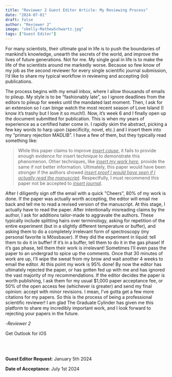 ```yaml
---
title: "Reviewer 2 Guest Editor Article: My Reviewing Process"
date: "2024-07-01"
draft: false
author: "Reviewer 2"
image: "skelly-MathewSchwartz.jpg"
tags: ["Guest Editor"]
---
```


For many scientists, their ultimate goal in life is to push the boundaries of mankind’s knowledge, unearth the secrets of the world, and improve the lives of future generations. Not for me. My single goal in life is to make the life of the scientists around me markedly worse. Because so few know of my job as the second reviewer for every single scientific journal submission, I’d like to share my typical workflow in reviewing and accepting (lol) publications.

The process begins with my email inbox, where I allow thousands of emails to pileup. My style is to be “fashionably late”, so I ignore deadlines from the editors to pileup for weeks until the mandated last moment. Then, I ask for an extension so I can binge watch the most recent season of Love Island (I know it’s trashy but I love it so much!). Now, it’s week 6 and I finally open up the document submitted for publication. This is when my years of experience as a certified hater come in. I rapidly skim the abstract, picking a few key words to harp upon (specificity, novel, etc.) and I insert them into my “primary rejection MADLIB”. I have a few of them, but they typically read something like:
>While this paper claims to improve <u>*insert cause*</u>, it fails to provide enough evidence for insert technique to demonstrate this phenomenon. Other techniques, like <u>*insert my work here*</u>, provide the same if not better information. Ultimately, this paper would have been stronger if the authors showed <u>*insert proof I would have seen if I actually read the manuscript*</u>. Respectfully, I must recommend this paper not be accepted to <u>_*insert journal*_</u>.

After I diligently sign off the email with a quick "Cheers", 80% of my work is done. If the paper was actually worth accepting, the editor will email me back and tell me to read a revised version of the manuscript. At this stage, I actually have to read the paper. After intentionally misreading claims by the author, I ask for additions tailor-made to aggravate the authors. These typically include splitting hairs over terminology, asking for repetition of the entire experiment (but in a slightly different temperature or buffer), and asking them to do a completely irrelevant form of spectroscopy (my personal favorite is Mössbauer). If they did the experiment in liquid: tell them to do it in buffer! If it’s in a buffer, tell them to do it in the gas phase! If it’s gas phase, tell them their work is irrelevant! Sometimes I’ll even pass the paper to an undergrad to spice up the comments. Once that 30 minutes of work are up, I’ll wipe the sweat from my brow and wait another 4 weeks to email the editor. At this point my work is 95% done! By now the editor has ultimately rejected the paper, or has gotten fed up with me and has ignored the vast majority of my recommendations. If the editor decides the paper is worth publishing, I ask them for my usual $1,000 paper acceptance fee, or 50% of the open access fee (whichever is greater) and send my final opinion: accept with minor revisions. I mean, I’ve gotta get a few more citations for my papers. So this is the process of being a professional scientific reviewer! I am glad The Graduate Cylinder has given me this platform to share my incredibly important work, and I look forward to rejecting your papers in the future.

 -*Reviewer 2*

Get Outlook for iOS 

<br>
<br>

**Guest Editor Request**: January 5th 2024

**Date of Acceptance**: July 1st 2024 